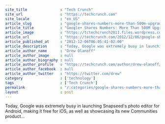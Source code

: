 ```yaml
---
site_title               : "Tech Crunch"
site_url                 : "https://techcrunch.com"
site_locale              : "en_US"
article_slug             : "google-shares-numbers-more-than-500m-upgraded-235m-active-across-google-135m-in-the-stream"
article_title            : "Google+ Shares Numbers: More Than 500M Upgraded, 235M Active Across Google, 135M In The Stream"
article_image            : "https://tctechcrunch2011.files.wordpress.com/2012/12/google-plus-t-shirt-600x725.jpg?w=600&h=400&crop=1"
article_url              : "https://techcrunch.com/2012/12/06/google-shares-numbers-more-than-500m-upgraded-235m-active-across-google-135m-in-the-stream/"
article_published_at     : "2012-12-06T06:05:41-02:00"
article_description      : "Today, Google was extremely busy in launching Snapseed's photo editor for Android, making it free for iOS, as well as showcasing its new Communities product..."
article_author_name      : "Drew Olanoff"
article_author_image     : null
article_author_biography : null
article_author_profile   : "https://techcrunch.com/author/drew-olanoff/"
article_author_facebook  : null
article_author_twitter   : "https://twitter.com/drew"
category                 : ['technology']
tags                     : ['Tech Crunch']
permalink                : "/:categories/google-shares-numbers-more-than-500m-upgraded-235m-active-across-google-135m-in-the-stream/"
layout                   : post
---
```


Today, Google was extremely busy in launching Snapseed's photo editor for Android, making it free for iOS, as well as showcasing its new Communities product...
